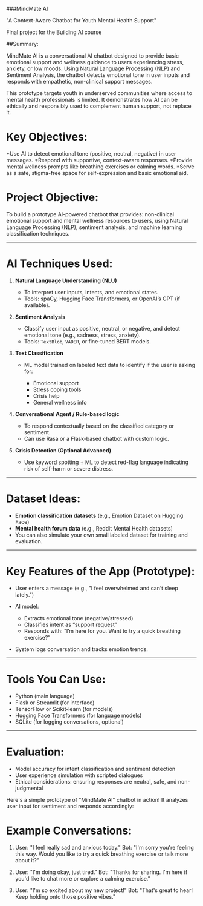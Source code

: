 ###MindMate AI
 
  "A Context-Aware Chatbot for Youth Mental Health Support"
 
Final project for the Building AI course 

##Summary:

MindMate AI is a conversational AI chatbot designed to provide basic emotional support and wellness guidance to users experiencing stress, anxiety, or low moods. Using Natural Language Processing (NLP) and Sentiment Analysis, the chatbot detects emotional tone in user inputs and responds with empathetic, non-clinical support messages.

This prototype targets youth in underserved communities where access to mental health professionals is limited. It demonstrates how AI can be ethically and responsibly used to complement human support, not replace it.

# Key Objectives:

*Use AI to detect emotional tone (positive, neutral, negative) in user messages.
*Respond with supportive, context-aware responses.
*Provide mental wellness prompts like breathing exercises or calming words.
*Serve as a safe, stigma-free space for self-expression and basic emotional aid.

# Project Objective:

To build a prototype AI-powered chatbot that provides: non-clinical emotional support and mental wellness resources to users, using Natural Language Processing (NLP), sentiment analysis, and machine learning classification techniques.

---

#  AI Techniques Used:

1. **Natural Language Understanding (NLU)**

   * To interpret user inputs, intents, and emotional states.
   * Tools: spaCy, Hugging Face Transformers, or OpenAI’s GPT (if available).

2. **Sentiment Analysis**

   * Classify user input as positive, neutral, or negative, and detect emotional tone (e.g., sadness, stress, anxiety).
   * Tools: `TextBlob`, `VADER`, or fine-tuned BERT models.

3. **Text Classification**

   * ML model trained on labeled text data to identify if the user is asking for:

     * Emotional support
     * Stress coping tools
     * Crisis help
     * General wellness info

4. **Conversational Agent / Rule-based logic**

   * To respond contextually based on the classified category or sentiment.
   * Can use Rasa or a Flask-based chatbot with custom logic.

5. **Crisis Detection (Optional Advanced)**

   * Use keyword spotting + ML to detect red-flag language indicating risk of self-harm or severe distress.

---

#  Dataset Ideas:

* **Emotion classification datasets** (e.g., Emotion Dataset on Hugging Face)
* **Mental health forum data** (e.g., Reddit Mental Health datasets)
* You can also simulate your own small labeled dataset for training and evaluation.

---

# Key Features of the App (Prototype):

* User enters a message (e.g., "I feel overwhelmed and can’t sleep lately.")
* AI model:

  * Extracts emotional tone (negative/stressed)
  * Classifies intent as “support request”
  * Responds with: “I’m here for you. Want to try a quick breathing exercise?”
* System logs conversation and tracks emotion trends.

---

# Tools You Can Use:

* Python (main language)
* Flask or Streamlit (for interface)
* TensorFlow or Scikit-learn (for models)
* Hugging Face Transformers (for language models)
* SQLite (for logging conversations, optional)

---

# Evaluation:

* Model accuracy for intent classification and sentiment detection
* User experience simulation with scripted dialogues
* Ethical considerations: ensuring responses are neutral, safe, and non-judgmental

Here's a simple prototype of "MindMate AI" chatbot in action! It analyzes user input for sentiment and responds accordingly:


# Example Conversations:

1. User: "I feel really sad and anxious today."
   Bot: "I'm sorry you're feeling this way. Would you like to try a quick breathing exercise or talk more about it?"

2. User: "I'm doing okay, just tired."
   Bot: "Thanks for sharing. I'm here if you'd like to chat more or explore a calming exercise."

3. User: "I'm so excited about my new project!"
   Bot: "That's great to hear! Keep holding onto those positive vibes."


